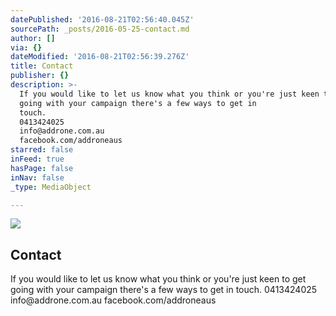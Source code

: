 ```yaml
---
datePublished: '2016-08-21T02:56:40.045Z'
sourcePath: _posts/2016-05-25-contact.md
author: []
via: {}
dateModified: '2016-08-21T02:56:39.276Z'
title: Contact
publisher: {}
description: >-
  If you would like to let us know what you think or you're just keen to get
  going with your campaign there's a few ways to get in
  touch.                                                                                                    
  0413424025                                                                                                                             
  info@addrone.com.au                                                                                                           
  facebook.com/addroneaus
starred: false
inFeed: true
hasPage: false
inNav: false
_type: MediaObject

---
```

<article style=""><img src="https://s3-us-west-2.amazonaws.com/the-grid-img/p/a35d8c0c1d7dd40f0af04db1fd5b68f790cda94f.jpg" /><h1>Contact</h1><p>If you would like to let us know what you think or you're just keen to get going with your campaign there's a few ways to get in touch. 0413424025 info@addrone.com.au facebook.com/addroneaus</p></article>